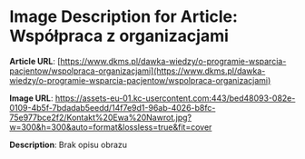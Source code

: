 # Image Description for Article: Współpraca z organizacjami
**Article URL**: [https://www.dkms.pl/dawka-wiedzy/o-programie-wsparcia-pacjentow/wspolpraca-organizacjami](https://www.dkms.pl/dawka-wiedzy/o-programie-wsparcia-pacjentow/wspolpraca-organizacjami)

**Image URL**: https://assets-eu-01.kc-usercontent.com:443/bed48093-082e-0109-4b5f-7bdadab5eedd/14f7e9d1-96ab-4026-b8fc-75e977bce2f2/Kontakt%20Ewa%20Nawrot.jpg?w=300&h=300&auto=format&lossless=true&fit=cover

**Description**: Brak opisu obrazu
